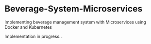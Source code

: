 # Beverage-System-Microservices
Implementing beverage management system with Microservices using Docker and Kubernetes

Implementation in progress..
